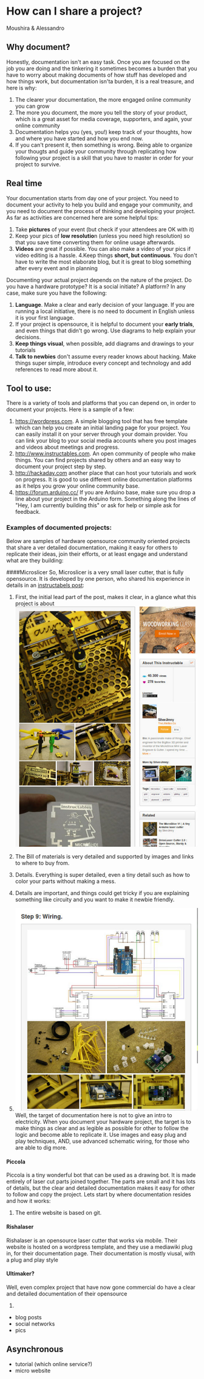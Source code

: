 # How can I share a project? 
Moushira & Alessandro

## 


## Why document?
Honestly, documentation isn't an easy task. Once you are focused on the job you are doing and the tinkering it sometimes becomes a burden that you have to worry about making documents of how stuff has developed and how things work, but documentation isn'ta burden, it is a real treasure, and here is why:
1. The clearer your documentation, the more engaged online community you can grow
2. The more you document, the more you tell the story of your product, which is a great asset for media coverage, supporters, and again, your online community
3. Documentation helps you (yes, you!) keep track of your thoughts, how and where you have started and how you end now.
4. If you can't present it, then something is wrong. Being able to organize your thougts and guide your community through replicating how following your project is a skill that you have to master in order for your project to survive.

## Real time
Your documentation starts from day one of your project.  You need to document your activity to help you build and engage your community, and you need to document the process of thinking and developing your project.  As far as activities are concerned here are some helpful tips:
1. Take **pictures** of your event (but check if your attendees are OK with it)
2. Keep your pics of **low resolutio**n (unless you need high resolution) so that you save time converting them for online usage afterwards. 
3. **Videos** are great if possible.  You can also make a video of your pics if video editing is a hassle.
4.Keep things **short, but continuous**. You don't have to write the most elaborate blog, but it is great to blog something after every event and in planning

Documenting your actual project depends on the nature of the project.  Do you have a hardware prototype? It is a social initiate? A platform?  In any case, make sure you have the following:
1. **Language**.  Make a clear  and early decision of your language. If you are running a local initiative, there is no need to document in English unless it is your first language.
2. If your project is opensource, it is helpful to document your **early trials**, and even things that didn't go wrong. Use diagrams to help explain your decisions.
3. **Keep things visual**, when possible, add diagrams and drawings to your tutorials
4. **Talk to newbies** don't assume every reader knows about hacking.  Make things super simple, introduce every concept and technology and add references to read more about it.

## Tool to use:

There is a variety of tools and platforms that you can depend on, in order to document your projects.  Here is a sample of a few:

1. https://wordpress.com.  A simple blogging tool that has free template which can help you create an initial landing page for your project.  You can easily install it on your server through your domain provider. You can link your blog to your social media accounts where you post images and videos about meetings and progress.
2. http://www.instructables.com.  An open community of people who make things.  You can find projects shared by others and an easy way to document your project step by step.
3. http://hackaday.com another place that can host your tutorials and work on progress.  It is good to use different online documentation platforms as it helps you grow your online community base.
4. https://forum.arduino.cc/ If you are Arduino base, make sure you drop a line about your project in the Arduino form.  Something along the lines of "Hey, I am currently building this" or ask for help or simple ask for feedback.
### Examples of documented projects:

Below are samples of hardware opensource community oriented projects that share a ver detailed documentation, making it easy for others to replicate their ideas, join their efforts, or at least engage and understand what are they building:

####Microslicer
So, Microslicer is a very small laser cutter, that is fully opensource. It is developed by one person, who shared his experience in details in an [instructabels post](http://www.instructables.com/id/The-MicroSlice-V2-Aurum-A-gold-mini-laser-cutter-e/):

1. First, the initial lead part of the post, makes it clear, in a glance what this project is about
![](microslicer_Lead.jpg)

2. The Bill of materials is very detailed and supported by images and links to where to buy from.

3. Details.  Everything is super detailed, even a tiny detail such as how to color your parts without making a mess.


4. Details are important, and things could get tricky if you are explaining something like circuity and you want to make it newbie friendly.  
5. ![](Wiring.jpg)
Well, the target of documentation here is not to give an intro to electricity. When you document your hardware project, the target is to make things as clear and as legible as possible for other to follow the logic and become able to replicate it. Use images and easy plug and play techniques, AND, use advanced schematic wiring, for those who are able to dig more.


#### Piccola
Piccola is a tiny wonderful bot that can be used as a drawing bot.  It is made entirely of laser cut parts joined together. The parts are small and it has lots of details, but the clear and detailed documentation makes it easy for other to follow and copy the project.  Lets start by where documentation resides and how it works:

1. The entire website is based on git.



#### Rishalaser
Rishalaser is an opensource laser cutter that works via mobile.  Their website is hosted on a wordpress template, and they use a mediawiki plug in, for their documentation page.  Their documentation is mostly viusal, with a plug and play style



#### Ultimaker?
Well, even complex project that have now gone commercial do have a clear and detailed documentation of their opensource 







1. 


- blog posts
- social networks
- pics
## Asynchronous
- tutorial (which online service?)
- micro website




